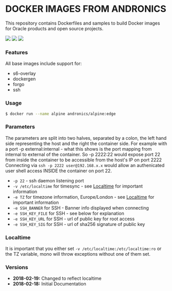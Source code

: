 # DOCKER IMAGES FROM ANDRONICS

This repository contains Dockerfiles and samples to build Docker images for Oracle products and open source projects.

[![](https://img.shields.io/badge/dockerfile-base--alpine-blue.svg?style=flay-square&logo=dockbit)](https://github.com/andronics/docker-images/tree/master/base-alphine/Dockerfile) [![](https://img.shields.io/badge/dockerfile-base--busybox-blue.svg?style=flay-square&logo=dockbit)](https://github.com/andronics/docker-images/tree/master/base-busybox/Dockerfile) [![](https://img.shields.io/badge/dockerfile-base--debian-blue.svg?style=flay-square&logo=dockbit)](https://github.com/andronics/docker-images/tree/master/base-debian/Dockerfile)

### Features

All base images include support for:
 - s6-overlay
 - dockergen
 - forgo
 - ssh

### Usage

```sh
$ docker run --name alpine andronics/alpine:edge
```

### Parameters

The parameters are split into two halves, separated by a colon, the left hand side representing the host and the right the container side.
For example with a port -p external:internal - what this shows is the port mapping from internal to external of the container.
So -p 2222:22 would expose port 22 from inside the container to be accessible from the host's IP on port 2222
Connecting via `ssh -p 2222 user@192.168.x.x` would allow an authenicated user shell access INSIDE the container on port 22.

* `-p 22` - ssh daemon listening port
* `-v /etc/localtime` for timesync - see [Localtime](#localtime) for important information
* `-e TZ` for timezone information, Europe/London - see [Localtime](#localtime) for important information
* `-e SSH_BANNER` for SSH - Banner info displayed when connecting
* `-e SSH_KEY_FILE` for SSH - see below for explanation
* `-e SSH_KEY_URL` for SSH - url of public key for root access
* `-e SSH_KEY_SIG` for SSH - url of sha256 signature of public key

### Localtime

It is important that you either set `-v /etc/localtime:/etc/localtime:ro` or the TZ variable, mono will throw exceptions without one of them set.

### Versions

+ **2018-02-19:** Changed to reflect localtime 
+ **2018-02-18:** Initial Documentation
